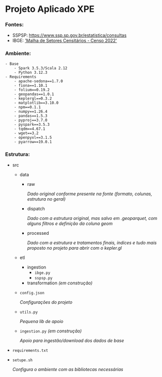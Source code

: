 # Projeto Aplicado XPE

### Fontes:
- SSPSP: https://www.ssp.sp.gov.br/estatistica/consultas 
- IBGE: ['Malha de Setores Censitários - Censo 2022'](https://geoftp.ibge.gov.br/organizacao_do_territorio/malhas_territoriais/malhas_de_setores_censitarios__divisoes_intramunicipais/censo_2022/setores/gpkg/BR/)

### Ambiente:
```
- Base
    - Spark 3.5.3/Scala 2.12
    - Python 3.12.3
- Requirements
    - apache-sedona==1.7.0
    - fiona==1.10.1
    - folium==0.19.2
    - geopandas==1.0.1
    - keplergl==0.3.2
    - matplotlib==3.10.0
    - npm==0.1.1
    - numpy==1.26.4
    - pandas==1.5.3
    - pyproj==3.7.0
    - pyspark==3.5.3
    - tqdm==4.67.1
    - wget==3.2
    - openpyxl==3.1.5
    - pyarrow==19.0.1
```
### Estrutura:
- src
    - data
        - raw 

            _Dado original conforme presente na fonte (formato, colunas, estrutura no geral)_
        - dispatch 

            _Dado com a estrutura original, mas salvo em .geoparquet, com alguns filtros e definição da coluna geom_
        - processed 

            _Dado com a estrutura e tratamentos finais, índices e tudo mais proposto no projeto para abrir com o kepler.gl_
    - etl
        - ingestion
            - `ibge.py`
            - `sspsp.py`
        - transformation _(em construção)_
    - `config.json` 

        _Configurações do projeto_
    - `utils.py` 

        _Pequena lib de apoio_
    - `ingestion.py` _(em construção)_

        _Apoio para ingestão/download dos dados de base_
- `requirements.txt`
- `setupe.sh`

    _Configura o ambiente com as bibliotecas necessárias_

